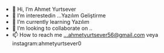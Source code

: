 - 👋 Hi, I’m  Ahmet Yurtsever
- 👀 I’m interestedin ...Yazılım Geliştirme
- 🌱 I’m currently learning Yazılım
- 💞️ I’m looking to collaborate on ..
- 📫 How to reach me ...ahmetyurtsever56@gmail.com veya instagram:ahmetyurtsever0

<!---
DreamBullet/DreamBullet is a ✨ special ✨ repository because its `README.md` (this file) appears on your GitHub profile.
You can click the Preview link to take a look at your changes.
--->
